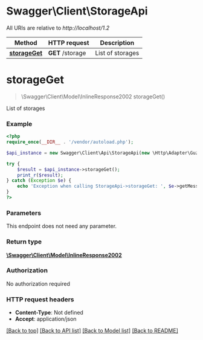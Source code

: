 # Swagger\Client\StorageApi

All URIs are relative to *http://localhost/1.2*

Method | HTTP request | Description
------------- | ------------- | -------------
[**storageGet**](StorageApi.md#storageGet) | **GET** /storage | List of storages


# **storageGet**
> \Swagger\Client\Model\InlineResponse2002 storageGet()

List of storages

### Example
```php
<?php
require_once(__DIR__ . '/vendor/autoload.php');

$api_instance = new Swagger\Client\Api\StorageApi(new \Http\Adapter\Guzzle6\Client());

try {
    $result = $api_instance->storageGet();
    print_r($result);
} catch (Exception $e) {
    echo 'Exception when calling StorageApi->storageGet: ', $e->getMessage(), PHP_EOL;
}
?>
```

### Parameters
This endpoint does not need any parameter.

### Return type

[**\Swagger\Client\Model\InlineResponse2002**](../Model/InlineResponse2002.md)

### Authorization

No authorization required

### HTTP request headers

 - **Content-Type**: Not defined
 - **Accept**: application/json

[[Back to top]](#) [[Back to API list]](../../README.md#documentation-for-api-endpoints) [[Back to Model list]](../../README.md#documentation-for-models) [[Back to README]](../../README.md)

